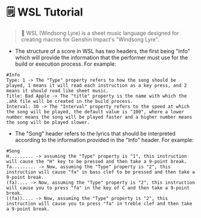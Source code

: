# 🗒️ WSL Tutorial
> 🎵 WSL (Windsong Lyre) is a sheet music language designed for creating macros for Genshin Impact's "Windsong Lyre".

+ The structure of a score in WSL has two headers, the first being "Info" which will provide the information that the performer must use for the build or execution process.
For example:
```
#Info
Type: 1 -> The "Type" property refers to how the song should be played, 1 means it will read each instruction as a key press, and 2 means it should read like sheet music.
Title: Bad Apple -> The "title" property is the name with which the .ahk file will be created in the build process.
Interval: 30 -> The "Interval" property refers to the speed at which the song will be played, the default value is "100", where a lower number means the song will be played faster and a higher number means the song will be played slower.
```

+ The "Song" header refers to the lyrics that should be interpreted according to the information provided in the "Info" header. For example:
```
#Song
H......... -> assuming the "Type" property is "1", this instruction will cause the "H" key to be pressed and then take a 9-point break.
fa......... -> Now, assuming the "Type" property is "2", this instruction will cause "fa" in bass clef to be pressed and then take a 9-point break.
(fa).... -> Now, assuming the "Type" property is "2", this instruction will cause you to press "fa" in the key of C and then take a 9-point break.
((fa)).... -> Now, assuming the "Type" property is "2", this instruction will cause you to press "fa" in treble clef and then take a 9-point break.
```

